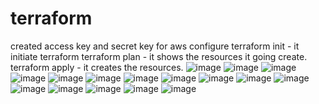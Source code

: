 # terraform
created access key and secret key for aws configure
terraform init - it initiate terraform
terraform plan - it shows the resources it going create.
terraform apply - it creates the resources.
![image](https://github.com/devulapallideepika/terraform/assets/129947829/d3cf1c9a-9bc9-45da-8a29-868e7ca11cbf)
![image](https://github.com/devulapallideepika/terraform/assets/129947829/d6074ba6-fb34-499e-a180-6fc88f9b89ab)
![image](https://github.com/devulapallideepika/terraform/assets/129947829/867dce88-9991-4a41-8bb4-914eae0943ad)
![image](https://github.com/devulapallideepika/terraform/assets/129947829/b70db54f-52c8-478e-ba9b-3753bf017ae2)
![image](https://github.com/devulapallideepika/terraform/assets/129947829/7abdc6ed-86ee-4150-9f47-e6e688080a7e)
![image](https://github.com/devulapallideepika/terraform/assets/129947829/a8d09155-67bb-4e3d-9119-985a60fd056e)
![image](https://github.com/devulapallideepika/terraform/assets/129947829/431fbe5d-e9bb-4835-a1d4-8ba5921efff9)
![image](https://github.com/devulapallideepika/terraform/assets/129947829/5048eae8-dff2-4800-99ad-03afff9c494d)
![image](https://github.com/devulapallideepika/terraform/assets/129947829/0dfdcb13-af58-43d0-841a-b1bc96539977)
![image](https://github.com/devulapallideepika/terraform/assets/129947829/ca5423e5-c571-4967-9321-86f7a102659b)
![image](https://github.com/devulapallideepika/terraform/assets/129947829/3b7c6dbf-3256-4af5-a3fe-b5120d2862e5)
![image](https://github.com/devulapallideepika/terraform/assets/129947829/aeb812c3-aff6-4c2d-a14d-ba1954a72e16)
![image](https://github.com/devulapallideepika/terraform/assets/129947829/b243407b-0931-4cf8-aeb3-57c82a61b8db)
![image](https://github.com/devulapallideepika/terraform/assets/129947829/39d5ef71-a05e-401c-837c-be94b8b79a24)
![image](https://github.com/devulapallideepika/terraform/assets/129947829/2b1520e7-79f9-4b80-810d-825cceca967b)
![image](https://github.com/devulapallideepika/terraform/assets/129947829/1993bdf1-c59f-4d9a-9ca9-f782b02cc6a0)
